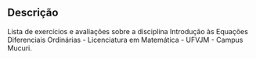 ## Descrição

Lista de exercícios e avaliações sobre a disciplina Introdução às Equações
Diferenciais Ordinárias - Licenciatura em Matemática - UFVJM - Campus Mucuri.

